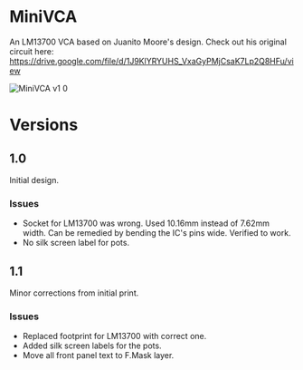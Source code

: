 # MiniVCA

An LM13700 VCA based on Juanito Moore's design. Check out his original circuit here: https://drive.google.com/file/d/1J9KlYRYUHS_VxaGyPMjCsaK7Lp2Q8HFu/view

![MiniVCA v1 0](https://user-images.githubusercontent.com/5189714/146551315-6828354e-4433-4007-a7e7-5cadcab2c987.png)

# Versions

## 1.0
Initial design.

### Issues
- Socket for LM13700 was wrong. Used 10.16mm instead of 7.62mm width. Can be remedied by bending the IC's pins wide. Verified to work.
- No silk screen label for pots.

## 1.1
Minor corrections from initial print.

### Issues
- Replaced footprint for LM13700 with correct one.
- Added silk screen labels for the pots.
- Move all front panel text to F.Mask layer.

